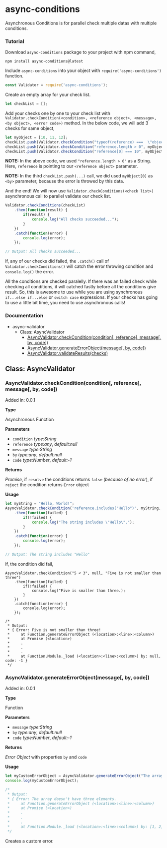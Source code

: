 # async-conditions

Asynchronous Conditions is for parallel check multiple datas with multiple conditions.

### Tutorial

Download `async-conditions` package to your project with npm command,

```
npm install async-conditions@latest
```

Include `async-conditions` into your object with `require('async-conditions')` function.

```javascript
const Validator = require('async-conditions');
```

Create an empty array for your check list.

```javascript
let checkList = [];
```

Add your checks one by one to your check list with `Validator.checkCondition(<condition>, <reference object>, <message>, <by object>, <error code>)` method. In the below code, we will add 3 checks for same object,

```javascript
let myObject = [10, 11, 12];
checkList.push(Validator.checkCondition("typeof(reference) ===  \"object\" && reference instanceof Array", myObject, "The object is not an array!", myObject, 0x1));
checkList.push(Validator.checkCondition("reference.length > 0", myObject, "This array is empty!", myObject, 0x2));
checkList.push(Validator.checkCondition("reference[0] === 10", myObject, "This array\'s first element is not 10!", myObject[0], 0x3));
```

**NOTE:** In the above code, we used `"reference.length > 0"` as a String. Here, `reference` is pointing to our `<reference object>` parameter.

**NOTE:** In the third `checkList.push(...)` call, we did used `myObject[0]` as `<by>` parameter, because the error is throwed by this data.

And the end! We will now use `Validator.checkConditions(<check list>)` asynchronous call to parallel validate our check list.

```javascript
Validator.checkConditions(checkList)
    .then(function(result) {
        if(result) {
            console.log("All checks succeeded...");
        }
    })
    .catch(function(error) {
        console.log(error);
    });

// Output: All checks succeeded...
```

If, any of our checks did failed, the `.catch()` call of `Validator.checkConditions()` will catch the error throwing condition and `console.log()` the error.

All the conditions are checked paralelly. If there was an failed check while checking all conditions, it will catched fastly before all the conditions give result. So, this is awesome to use while you are using synchronous `if...else if...else` or `switch case` expressions. If your checks has going to use a little bit time, you need to use asynchronous calls!

### Documentation

* async-validator
  * Class: AsyncValidator
    * [AsyncValidator.checkCondition(condition[, reference], message[, by, code])](https://github.com/n3pixowe/async-conditions#asyncvalidatorcheckconditioncondition-reference-message-by-code)
    * [AsyncValidator.generateErrorObject(message[, by, code])](https://github.com/n3pixowe/async-conditions#documentation)
    * [AsyncValidator.validateResults(checks)](https://github.com/n3pixowe/async-conditions#documentation)

## Class: AsyncValidator

### AsyncValidator.checkCondition(condition[, reference], message[, by, code])

Added in: 0.0.1

**Type**

Asynchronous Function

**Parameters**

* `condition` *type:String*
* `reference` *type:any*, *default:null*
* `message` *type:String*
* `by` *type:any*, *default:null*
* `code` *type:Number*, *default:-1*

**Returns**

*Promise*, if `resolve` the conditions returns `false` (*because of no error*), if `reject` the condition returns `Error` object

**Usage**

```javascript
let myString = "Hello, World!";
AsyncValidator.checkCondition('reference.includes("Hello")', myString, "The string doesn't includes \"Hello\"!", myString, 0x90)
    .then(function(failed) {
        if(!failed) {
            console.log("The string includes \"Hello\".");
        }
    })
    .catch(function(error) {
        console.log(error);
    });

// Output: The string includes "Hello"
```

If, the condition did fail,

```
AsyncValidator.checkCondition("5 < 3", null, "Five is not smaller than three")
    .then(function(failed) {
        if(!failed) {
            console.log("Five is smaller than three.);
        }
    })
    .catch(function(error) {
        console.log(error);
    });

/*
 * Output:
 * { Error: Five is not smaller than three!
 *     at Function.generateErrorObject (<location>:<line>:<column>)
 *     at Promise (<location>)
 *     .
 *     .
 *     .
 *     at Function.Module._load (<location>:<line>:<column>) by: null, code: -1 }
 */
```

### AsyncValidator.generateErrorObject(message[, by, code])

Added in: 0.0.1

**Type**

Function

**Parameters**

* `message` *type:String*
* `by` *type:any*, *default:null*
* `code` *type:Number*, *default:-1*

**Returns**

*Error Object* with properties `by` and `code`

**Usage**

```javascript
let myCustomErrorObject = AsyncValidator.generateErrorObject("The array doesn't have three elements.", [1, 2], 390);
console.log(myCustomErrorObject);

/*
 * Output:
 * { Error: The array doesn't have three elements.
 *     at Function.generateErrorObject (<location>:<line>:<column>)
 *     at Promise (<location>)
 *     .
 *     .
 *     .
 *     at Function.Module._load (<location>:<line>:<column>) by: [1, 2], code: 390 }
 */
```

Creates a custom error.